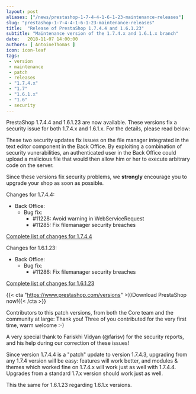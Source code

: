```yaml
---
layout: post
aliases: ["/news/prestashop-1-7-4-4-1-6-1-23-maintenance-releases"]
slug: "prestashop-1-7-4-4-1-6-1-23-maintenance-releases"
title:  "Release of PrestaShop 1.7.4.4 and 1.6.1.23"
subtitle: "Maintenance version of the 1.7.4.x and 1.6.1.x branch"
date:   2018-11-07 14:00:00
authors: [ AntoineThomas ]
icon: icon-leaf
tags:
 - version
 - maintenance
 - patch
 - releases
 - "1.7.4.x"
 - "1.7"
 - "1.6.1.x"
 - "1.6"
 - security
---
```


PrestaShop 1.7.4.4 and 1.6.1.23 are now available. These versions fix a security issue for both 1.7.4.x and 1.6.1.x. For the details, please read below:

These two security updates fix issues on the file manager integrated in the text editor component in the Back Office. By exploiting a combination of security vunerabilities, an authenticated user in the Back Office could upload a malicious file that would then allow him or her to execute arbitrary code on the server.

Since these versions fix security problems, we **strongly** encourage you to upgrade your shop as soon as possible.

Changes for 1.7.4.4:

- Back Office:
  - Bug fix:
    - #11228: Avoid warning in WebServiceRequest
    - #11285: Fix filemanager security breaches
    
[Complete list of changes for 1.7.4.4](https://github.com/PrestaShop/PrestaShop/releases/tag/1.7.4.4)

    
Changes for 1.6.1.23:

- Back Office:
  - Bug fix:
    - #11286: Fix filemanager security breaches

[Complete list of changes for 1.6.1.23](https://github.com/PrestaShop/PrestaShop/releases/tag/1.6.1.23)


{{< cta "https://www.prestashop.com/versions" >}}Download PrestaShop now!{{< /cta >}}


Contributors to this patch versions, from both the Core team and the community at large: 
Thank you! Three of you contributed for the very first time, warm welcome :-)

A very special thank to Fariskhi Vidyan (@farisv) for the security reports, and his help during our correction of these issues!

Since version 1.7.4.4 is a "patch" update to version 1.7.4.3, upgrading from any 1.7.4 version will be easy: features will work better, and modules & themes which worked fine on 1.7.4.x will work just as well with 1.7.4.4.<br/>
Upgrades from a standard 1.7.x version should work just as well.

This the same for 1.6.1.23 regarding 1.6.1.x versions.
